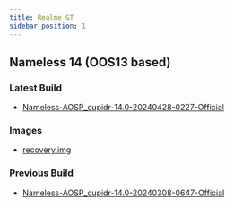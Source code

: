```yaml
---
title: Realme GT
sidebar_position: 1
---
```


## Nameless 14 (OOS13 based)

### Latest Build
- [Nameless-AOSP_cupidr-14.0-20240428-0227-Official](https://sourceforge.net/projects/nameless-aosp/files/cupidr/Nameless-AOSP_cupidr-14.0-20240428-0227-Official.zip/download)

### Images
- [recovery.img](https://github.com/pjgowtham/android_device_realme_cupidr/releases/download/lineage-21.0-20240101-UNOFFICIAL-cupidr/recovery-lineage-21.0-20231205-UNOFFICIAL-cupidr.zip)

### Previous Build
- [Nameless-AOSP_cupidr-14.0-20240308-0647-Official](https://sourceforge.net/projects/nameless-aosp/files/cupidr/Nameless-AOSP_cupidr-14.0-20240308-0647-Official.zip/download)